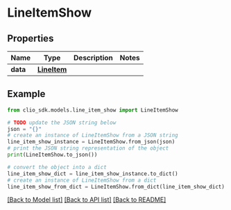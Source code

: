 # LineItemShow


## Properties

Name | Type | Description | Notes
------------ | ------------- | ------------- | -------------
**data** | [**LineItem**](LineItem.md) |  | 

## Example

```python
from clio_sdk.models.line_item_show import LineItemShow

# TODO update the JSON string below
json = "{}"
# create an instance of LineItemShow from a JSON string
line_item_show_instance = LineItemShow.from_json(json)
# print the JSON string representation of the object
print(LineItemShow.to_json())

# convert the object into a dict
line_item_show_dict = line_item_show_instance.to_dict()
# create an instance of LineItemShow from a dict
line_item_show_from_dict = LineItemShow.from_dict(line_item_show_dict)
```
[[Back to Model list]](../README.md#documentation-for-models) [[Back to API list]](../README.md#documentation-for-api-endpoints) [[Back to README]](../README.md)


